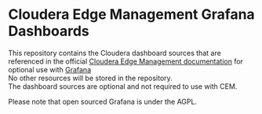 # Cloudera Edge Management Grafana Dashboards

This repository contains the Cloudera dashboard sources that are referenced in the official [Cloudera Edge Management documentation](https://docs.cloudera.com/cem/latest/using-cem/topics/cem-monitoring-grafana-dashboard.html) for optional use with [Grafana](https://github.com/grafana/grafana)
<br>No other resources will be stored in the repository.
<br>The dashboard sources are optional and not required to use with CEM.

Please note that open sourced Grafana is under the AGPL.

